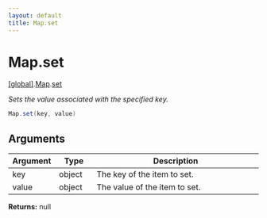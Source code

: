```yaml
---
layout: default
title: Map.set
---
```


# Map.set

[\[global\]]({{site.baseurl}}/docs/).[Map]({{site.baseurl}}/docs/Map/).[set]({{site.baseurl}}/docs/Map/set/)

_Sets the value associated with the specified key._

```cs
Map.set(key, value)
```

## Arguments

<table>
  <col width="15%">
  <col width="15%">
  <thead>
    <tr>
      <th>Argument</th>
      <th>Type</th>
      <th>Description</th>
    </tr>
  </thead>
  <tbody>
    <tr>
      <td>key</td>
      <td>object</td>
      <td>The key of the item to set.</td>
    </tr>
    <tr>
      <td>value</td>
      <td>object</td>
      <td>The value of the item to set.</td>
    </tr>
  </tbody>
</table>

**Returns:** null
